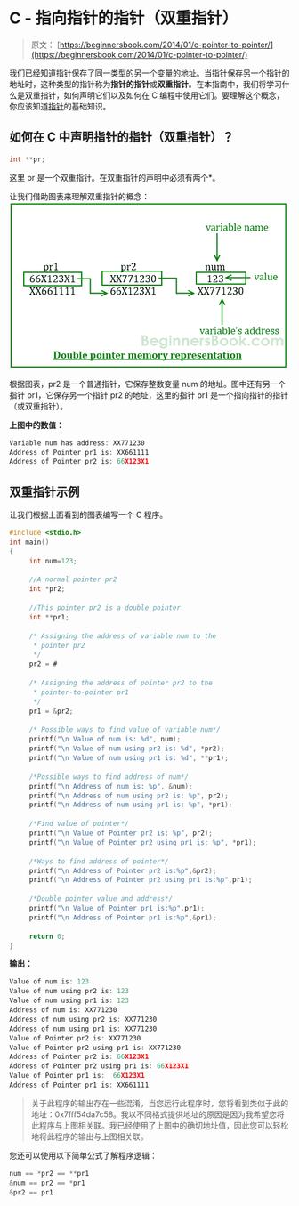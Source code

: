 # C - 指向指针的指针（双重指针）

> 原文： [https://beginnersbook.com/2014/01/c-pointer-to-pointer/](https://beginnersbook.com/2014/01/c-pointer-to-pointer/)

我们已经知道指针保存了同一类型的另一个变量的地址。当指针保存另一个指针的地址时，这种类型的指针称为**指针的指针**或**双重指针**。在本指南中，我们将学习什么是双重指针，如何声明它们以及如何在 C 编程中使用它们。要理解这个概念，你应该知道[指针](https://beginnersbook.com/2014/01/c-pointers/)的基础知识。

## 如何在 C 中声明指针的指针（双重指针）？

```c
int **pr;
```

这里 pr 是一个双重指针。在双重指针的声明中必须有两个*。

让我们借助图表来理解双重指针的概念：
![pointer-to-pointer or double pointer](img/6864d9fa06b928e688e39c78a000739e.jpg)

根据图表，pr2 是一个普通指针，它保存整数变量 num 的地址。图中还有另一个指针 pr1，它保存另一个指针 pr2 的地址，这里的指针 pr1 是一个指向指针的指针（或双重指针）。

**上图中的数值：**

```c
Variable num has address: XX771230
Address of Pointer pr1 is: XX661111
Address of Pointer pr2 is: 66X123X1
```

## 双重指针示例

让我们根据上面看到的图表编写一个 C 程序。

```c
#include <stdio.h>
int main()
{
     int num=123;

     //A normal pointer pr2
     int *pr2;

     //This pointer pr2 is a double pointer
     int **pr1;

     /* Assigning the address of variable num to the
      * pointer pr2
      */
     pr2 = #

     /* Assigning the address of pointer pr2 to the
      * pointer-to-pointer pr1
      */
     pr1 = &pr2;

     /* Possible ways to find value of variable num*/
     printf("\n Value of num is: %d", num);
     printf("\n Value of num using pr2 is: %d", *pr2);
     printf("\n Value of num using pr1 is: %d", **pr1);

     /*Possible ways to find address of num*/
     printf("\n Address of num is: %p", &num);
     printf("\n Address of num using pr2 is: %p", pr2);
     printf("\n Address of num using pr1 is: %p", *pr1);

     /*Find value of pointer*/
     printf("\n Value of Pointer pr2 is: %p", pr2);
     printf("\n Value of Pointer pr2 using pr1 is: %p", *pr1);

     /*Ways to find address of pointer*/
     printf("\n Address of Pointer pr2 is:%p",&pr2);
     printf("\n Address of Pointer pr2 using pr1 is:%p",pr1);

     /*Double pointer value and address*/
     printf("\n Value of Pointer pr1 is:%p",pr1);
     printf("\n Address of Pointer pr1 is:%p",&pr1);

     return 0;
}

```

**输出：**

```c
Value of num is: 123
Value of num using pr2 is: 123
Value of num using pr1 is: 123
Address of num is: XX771230
Address of num using pr2 is: XX771230
Address of num using pr1 is: XX771230
Value of Pointer pr2 is: XX771230
Value of Pointer pr2 using pr1 is: XX771230
Address of Pointer pr2 is: 66X123X1
Address of Pointer pr2 using pr1 is: 66X123X1
Value of Pointer pr1 is:  66X123X1
Address of Pointer pr1 is: XX661111
```

> 关于此程序的输出存在一些混淆，当您运行此程序时，您将看到类似于此的地址：0x7fff54da7c58。我以不同格式提供地址的原因是因为我希望您将此程序与上图相关联。我已经使用了上图中的确切地址值，因此您可以轻松地将此程序的输出与上图相关联。

您还可以使用以下简单公式了解程序逻辑：

```c
num == *pr2 == **pr1
&num == pr2 == *pr1
&pr2 == pr1
```